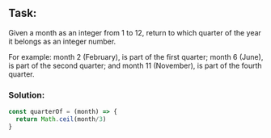 ## Task:
Given a month as an integer from 1 to 12, return to which quarter of the year it belongs as an integer number.

For example: month 2 (February), is part of the first quarter; month 6 (June), is part of the second quarter; and month 11 (November), is part of the fourth quarter.


### Solution:
```Javascript
const quarterOf = (month) => {
  return Math.ceil(month/3)
}
```